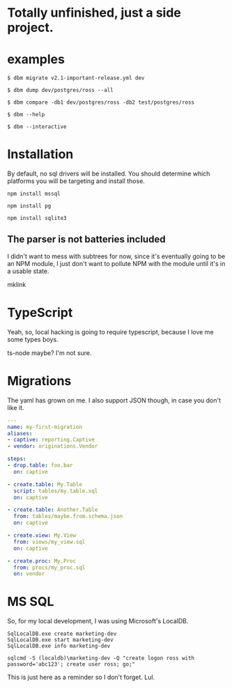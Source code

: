 # Totally unfinished, just a side project.




# examples

``` shell
$ dbm migrate v2.1-important-release.yml dev

$ dbm dump dev/postgres/ross --all

$ dbm compare -db1 dev/postgres/ross -db2 test/postgres/ross

$ dbm --help

$ dbm --interactive

```

# Installation

By default, no sql drivers will be installed. You should determine which platforms you will be targeting and install those.

```
npm install mssql

npm install pg

npm install sqlite3
```

## The parser is not batteries included

I didn't want to mess with subtrees for now, since it's eventually going to be
an NPM module, I just don't want to pollute NPM with the module until it's in a
usable state.

mklink 

# TypeScript

Yeah, so, local hacking is going to require typescript, because I love me some types boys.

ts-node maybe? I'm not sure.

# Migrations

The yaml has grown on me. I also support JSON though, in case you don't like it.

```yaml
---
name: my-first-migration
aliases:
- captive: reporting.Captive
- vendor: originations.Vendor

steps:
- drop.table: foo.bar
  on: captive

- create.table: My.Table
  script: tables/my.table.sql
  on: captive

- create.table: Another.Table
  from: tables/maybe.from.schema.json
  on: captive

- create.view: My.View 
  from: views/my_view.sql
  on: captive

- create.proc: My.Proc
  from: procs/my_proc.sql
  on: vendor

```

# MS SQL

So, for my local development, I was using Microsoft's LocalDB.

```
SqlLocalDB.exe create marketing-dev
SqlLocalDB.exe start marketing-dev
SqlLocalDB.exe info marketing-dev

sqlcmd -S (localdb)\marketing-dev -Q "create logon ross with password='abc123'; create user ross; go;"

```

This is just here as a reminder so I don't forget. Lul.
